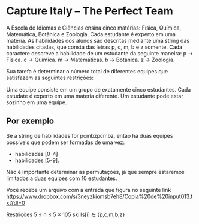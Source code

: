 # Capture Italy – The Perfect Team

A Escola de Idiomas e Ciências ensina cinco matérias: Física, Química, Matemática, Botânica e Zoologia. Cada estudante é experto em uma matéria. As habilidades dos alunos são descritas mediante uma string das habilidades citadas, que consta das letras p, c, m, b e z somente. Cada caractere descreve a habilidade de um estudante da seguinte maneira:
p → Física.
c → Química.
m → Matemáticas.
b → Botânica.
z → Zoologia.
 
Sua tarefa é determinar o número total de diferentes equipes que satisfazem as seguintes restrições:
 
Uma equipe consiste em um grupo de exatamente cinco estudantes.
Cada estudate é experto em uma materia diferente.
Um estudante pode estar sozinho em uma equipe.

## Por exemplo 
Se a string de habilidades for pcmbzpcmbz, então há duas equipes possíveis que podem ser formadas de uma vez: 
* habilidades [0-4]
* habilidades [5-9]. 

Não é importante determinar as permutações, já que sempre estaremos limitados a duas equipes com 10 estudantes.
  
Você recebe um arquivo com a entrada que figura no seguinte link https://www.dropbox.com/s/3neyzkiomsb7eh8/Copia%20de%20input013.txt?dl=0

Restrições
5 ≤ n ≤ 5 × 105
skills[i] ∈ {p,c,m,b,z}

